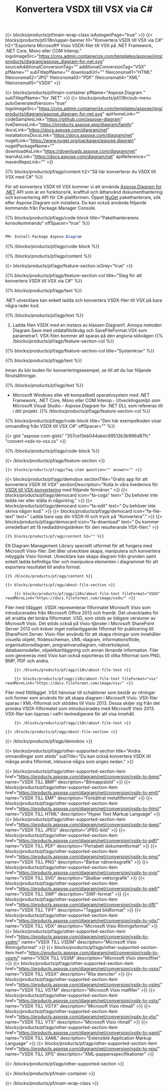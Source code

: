 ﻿---
title: Konvertera VSDX till VSX via C# 
weight: 3370
url: /sv/net/conversion/vsdx-to-vsx/ 
description: Exempelkod för konvertering från VSDX till VSX C#. Använd API exempelkod för batch-VSDX-filer till VSX-konvertering inom VB.NET, Asp.NET eller någon .NET-baserad applikation.
---
{{< blocks/products/pf/main-wrap-class isAutogenPage="true" >}}
{{< blocks/products/pf/i18n/upper-banner h1="Konvertera VSDX till VSX via C#" h2="Exportera Microsoft® Visio VSDX-filer till VSX på .NET Framework, .NET Core, Mono eller COM Interop." logoImageSrc="https://cms.admin.containerize.com/templates/aspose/img/products/diagram/aspose_diagram-for-net.svg" sourceAdditionalConversionTag="" additionalConversionTag="VSX" pfName="" subTitlepfName="" downloadUrl="" fileiconsmall1="HTML" fileiconsmall2="JPG" fileiconsmall3="PDF" fileiconsmall4="XML" fileiconsmall5="VSDX" >}}

{{< blocks/products/pf/main-container pfName="Aspose.Diagram " subTitlepfName="for .NET" >}}
{{< blocks/products/pf/i18n/sub-menu autoGeneratedVersion="true" logoImageSrc="https://cms.admin.containerize.com/templates/aspose/img/products/diagram/aspose_diagram-for-net.svg" apiHomeLink="" codeSamplesLink="https://github.com/aspose-diagram" liveDemosLink="https://products.aspose.app/diagram/family" docsLink="https://docs.aspose.com/diagram/net" installationsDocsLink="https://docs.aspose.com/diagram/net" nugetLink="https://www.nuget.org/packages/aspose.diagram" nugetPackageName="" downloadAsLink="https://downloads.aspose.com/diagram/net" learnAsLink="https://docs.aspose.com/diagram/net" apiReference="" mavenRepoLink="" >}}

{{% blocks/products/pf/agp/content h2="Så här konverterar du VSDX till VSX med C#" %}}

 För att konvertera VSDX till VSX kommer vi att använda
 [Aspose.Diagram for .NET](https://products.aspose.com/diagram/net) 
 API som är en funktionsrik, kraftfull och lättanvänd dokumenthantering och konvertering API för C#-plattformen. Öppet
 [NuGet](https://www.nuget.org/packages/aspose.diagram) 
 pakethanterare, sök efter
 Aspose.Diagram 
 och installera. Du kan också använda följande kommando från Package Manager Console.

{{% blocks/products/pf/agp/code-block title="Pakethanterarens konsolkommando" offSpacer="true" %}}

```cs

PM> Install-Package Aspose.Diagram


```

{{% /blocks/products/pf/agp/code-block %}}

{{% /blocks/products/pf/agp/content %}}

{{< blocks/products/pf/agp/feature-section isGrey="true" >}}

{{% blocks/products/pf/agp/feature-section-col title="Steg för att konvertera VSDX till VSX via C#" %}}

{{% blocks/products/pf/agp/text %}}

 .NET-utvecklare kan enkelt ladda och konvertera VSDX-filer till VSX på bara några rader kod.

{{% /blocks/products/pf/agp/text %}}

1. Ladda filen VSDX med en instans av klassen Diagram1. Anropa metoden Diagram.Save med utdatafilsökväg och SaveFileFormat.VSX som parametrar1. VSX-filen kommer att sparas på den angivna sökvägen
{{% /blocks/products/pf/agp/feature-section-col %}}

{{% blocks/products/pf/agp/feature-section-col title="Systemkrav" %}}

{{% blocks/products/pf/agp/text %}}

 Innan du kör koden för konverteringsexempel, se till att du har följande förutsättningar.

{{% /blocks/products/pf/agp/text %}}

- Microsoft Windows eller ett kompatibelt operativsystem med .NET Framework, .NET Core, Mono eller COM Interop.- Utvecklingsmiljö som Microsoft Visual Studio.- Aspose.Diagram for .NET DLL som refereras till i ditt projekt.
{{% /blocks/products/pf/agp/feature-section-col %}}

{{% blocks/products/pf/agp/code-block title="Den här exempelkoden visar omvandling från VSDX till VSX C#" offSpacer="" %}}

{{< gist "aspose-com-gists" "357ce13eb044abec99512b3b996d87fc" "convert-vsdx-to-vsx.cs" >}}

{{% /blocks/products/pf/agp/code-block %}}

{{< /blocks/products/pf/agp/feature-section >}}

    {{< blocks/products/pf/agp/faq-item question="" answer="" >}}
 

<!-- aboutfile Starts -->

{{< blocks/products/pf/agp/demobox sectionTitle="Gratis app för att konvertera VSDX till VSX" sectionDescription="Kolla in våra livedemos för [VSDX till VSX-konvertering](https://products.aspose.app/diagram/conversion/vsdx-to-vsx) med följande förmåner." >}}
        {{< blocks/products/pf/agp/democard icon="fa-cogs" text=" Du behöver inte ladda ner eller ställa in någonting." >}}
        {{< blocks/products/pf/agp/democard icon="fa-edit" text=" Du behöver inte skriva någon kod." >}}
        {{< blocks/products/pf/agp/democard icon="fa-file-text" text=" Ladda bara upp din VSDX-fil och tryck på \"Konvertera\"." >}}
        {{< blocks/products/pf/agp/democard icon="fa-download" text=" Du kommer omedelbart att få nedladdningslänken för den resulterande VSX-filen." >}}

    {{% blocks/products/pf/agp/content h2="" %}}

 Ett Diagram Management Library speciellt utformat för att fungera med Microsoft Visio-filer. Det låter utvecklare skapa, manipulera och konvertera inbyggda Visio-format. Utvecklare kan skapa diagram från grunden samt enkelt ladda befintliga filer och manipulera elementen i diagrammet för att exportera resultatet till andra format.



    {{% /blocks/products/pf/agp/content %}}

    {{< blocks/products/pf/agp/about-file-section >}}

        {{< blocks/products/pf/agp/i18n/about-file-text fileFormat="VSDX" readMoreLink="https://docs.fileformat.com/image/vsdx/" >}}
Filer med tillägget .VSDX representerar filformatet Microsoft Visio som introducerades från Microsoft Office 2013 och framåt. Det utvecklades för att ersätta det binära filformatet .VSD, som stöds av tidigare versioner av Microsoft Visio. Det stöds också på Visio-tjänster i Microsoft SharePoint Server 2013 och kräver inget mellanliggande filformat för publicering till SharePoint Server. Visio-filer används för att skapa ritningar som innehåller visuella objekt, flödesscheman, UML-diagram, informationsflöde, organisationsdiagram, programvarudiagram, nätverkslayout, databasmodeller, objektkartläggning och annan liknande information. Filer som genereras med Visio kan också exporteras till olika filformat som PNG, BMP, PDF och andra.

        {{< /blocks/products/pf/agp/i18n/about-file-text >}}

        {{< blocks/products/pf/agp/i18n/about-file-text fileFormat="vsx" readMoreLink="https://docs.fileformat.com/image/vsx/" >}}
Filer med filtillägget .VSX hänvisar till schabloner som består av ritningar och former som används för att skapa diagram i Microsoft Visio. VSX-filer sparas i XML-filformat och stöddes till Visio 2013. Dessa skiljer sig från det primära VSDX-filformatet som introducerades med Microsoft Visio 2013. VSX-filer kan öppnas i valfri textredigerare för att visa innehåll.

        {{< /blocks/products/pf/agp/i18n/about-file-text >}}

    {{< /blocks/products/pf/agp/about-file-section >}}

{{< /blocks/products/pf/agp/demobox >}}

<!-- aboutfile Ends -->

{{< blocks/products/pf/agp/other-supported-section title="Andra omvandlingar som stöds" subTitle="Du kan också konvertera VSDX till många andra filformat, inklusive några som anges nedan." >}}

{{< blocks/products/pf/agp/other-supported-section-item href="https://products.aspose.com/diagram/net/conversion/vsdx-to-bmp/" name="VSDX TILL BMP" description="Bitmappsbild" >}}
{{< blocks/products/pf/agp/other-supported-section-item href="https://products.aspose.com/diagram/net/conversion/vsdx-to-emf/" name="VSDX TILL EMF" description="Förbättrat metafilformat" >}}
{{< blocks/products/pf/agp/other-supported-section-item href="https://products.aspose.com/diagram/net/conversion/vsdx-to-html/" name="VSDX TILL HTML" description="Hyper Text Markup Language" >}}
{{< blocks/products/pf/agp/other-supported-section-item href="https://products.aspose.com/diagram/net/conversion/vsdx-to-jpeg/" name="VSDX TILL JPEG" description="JPEG-bild" >}}
{{< blocks/products/pf/agp/other-supported-section-item href="https://products.aspose.com/diagram/net/conversion/vsdx-to-pdf/" name="VSDX TILL PDF" description="Portabelt dokumentformat" >}}
{{< blocks/products/pf/agp/other-supported-section-item href="https://products.aspose.com/diagram/net/conversion/vsdx-to-png/" name="VSDX TILL PNG" description="Bärbar nätverksgrafik" >}}
{{< blocks/products/pf/agp/other-supported-section-item href="https://products.aspose.com/diagram/net/conversion/vsdx-to-svg/" name="VSDX TILL SVG" description="Skalbar vektorgrafik" >}}
{{< blocks/products/pf/agp/other-supported-section-item href="https://products.aspose.com/diagram/net/conversion/vsdx-to-swf/" name="VSDX TILL SWF" description="SWF-format" >}}
{{< blocks/products/pf/agp/other-supported-section-item href="https://products.aspose.com/diagram/net/conversion/vsdx-to-tiff/" name="VSDX TILL TIFF" description="Taggad bildformat" >}}
{{< blocks/products/pf/agp/other-supported-section-item href="https://products.aspose.com/diagram/net/conversion/vsdx-to-vdx/" name="VSDX TILL VDX" description="Microsoft Visio Ritningsformat" >}}
{{< blocks/products/pf/agp/other-supported-section-item href="https://products.aspose.com/diagram/net/conversion/vsdx-to-vsdm/" name="VSDX TILL VSDM" description="Microsoft Visio Ritningsformat" >}}
{{< blocks/products/pf/agp/other-supported-section-item href="https://products.aspose.com/diagram/net/conversion/vsdx-to-vssm/" name="VSDX TILL VSSM" description="Microsoft Visio stencilfiler" >}}
{{< blocks/products/pf/agp/other-supported-section-item href="https://products.aspose.com/diagram/net/conversion/vsdx-to-vssx/" name="VSDX TILL VSSX" description="Rita stenciler" >}}
{{< blocks/products/pf/agp/other-supported-section-item href="https://products.aspose.com/diagram/net/conversion/vsdx-to-vstm/" name="VSDX TILL VSTM" description="Microsoft Visio mallfiler" >}}
{{< blocks/products/pf/agp/other-supported-section-item href="https://products.aspose.com/diagram/net/conversion/vsdx-to-vstx/" name="VSDX TILL VSTX" description="Microsoft Visio ritmall" >}}
{{< blocks/products/pf/agp/other-supported-section-item href="https://products.aspose.com/diagram/net/conversion/vsdx-to-vtx/" name="VSDX TILL VTX" description="Microsoft Visio ritmall" >}}
{{< blocks/products/pf/agp/other-supported-section-item href="https://products.aspose.com/diagram/net/conversion/vsdx-to-xaml/" name="VSDX TILL XAML" description="Extensible Application Markup Language" >}}
{{< blocks/products/pf/agp/other-supported-section-item href="https://products.aspose.com/diagram/net/conversion/vsdx-to-xps/" name="VSDX TILL XPS" description="XML-pappersspecifikationer" >}}

{{< /blocks/products/pf/agp/other-supported-section >}}

{{< /blocks/products/pf/main-container >}}
    
{{< /blocks/products/pf/main-wrap-class >}}